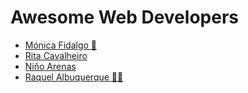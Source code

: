 # **Awesome Web Developers**

<!-- prettier-ignore-start -->

- [Mónica Fidalgo 🦊](https://twitter.com/coding_mermaid)
- [Rita Cavalheiro](https://ritacavalheiro-portfolio.netlify.app/)
- [Niño Arenas](https://github.com/ntb-arenas)
- [Raquel Albuquerque 🔭🌠 ](https://github.com/raquelmgalbuquerque)
